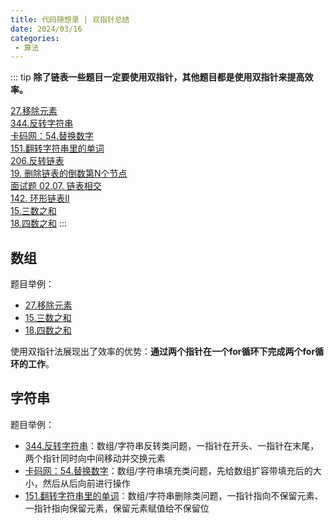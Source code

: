 ```yaml
---
title: 代码随想录 | 双指针总结
date: 2024/03/16
categories:
 - 算法
---
```

::: tip
**除了链表一些题目一定要使用双指针，其他题目都是使用双指针来提高效率。**

[27.移除元素](/blogs/algorithm/leetcode27.md)<br/>
[344.反转字符串](/blogs/algorithm/leetcode344.md)<br/>
[卡码网：54.替换数字](/blogs/algorithm/kama54.md)<br/>
[151.翻转字符串里的单词](/blogs/algorithm/leetcode151.md)<br/>
[206.反转链表](/blogs/algorithm/leetcode206.md)<br/>
[19. 删除链表的倒数第N个节点](/blogs/algorithm/leetcode19.md)<br/>
[面试题 02.07. 链表相交](/blogs/algorithm/leetcode160.md)<br/>
[142. 环形链表II](/blogs/algorithm/leetcode142.md)<br/>
[15.三数之和](/blogs/algorithm/leetcode15.md)<br/>
[18.四数之和](/blogs/algorithm/leetcode18.md)
:::

## 数组
题目举例：
- [27.移除元素](/blogs/algorithm/leetcode27.md)
- [15.三数之和](/blogs/algorithm/leetcode15.md)
- [18.四数之和](/blogs/algorithm/leetcode18.md)

使用双指针法展现出了效率的优势：**通过两个指针在一个for循环下完成两个for循环的工作**。

## 字符串
题目举例：
- [344.反转字符串](/blogs/algorithm/leetcode344.md)：数组/字符串反转类问题，一指针在开头、一指针在末尾，两个指针同时向中间移动并交换元素
- [卡码网：54.替换数字](/blogs/algorithm/kama54.md)：数组/字符串填充类问题，先给数组扩容带填充后的大小，然后从后向前进行操作
- [151.翻转字符串里的单词](/blogs/algorithm/leetcode151.md)：数组/字符串删除类问题，一指针指向不保留元素、一指针指向保留元素，保留元素赋值给不保留位
